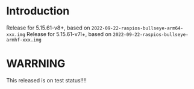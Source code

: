 # Introduction
Release for 5.15.61-v8+, based on `2022-09-22-raspios-bullseye-arm64-xxx.img`
Release for 5.15.61-v7l+, based on `2022-09-22-raspios-bullseye-armhf-xxx.img`
# WARRNING
This released is on test status!!!!
